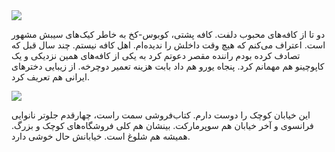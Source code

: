<!-- 
.. title: پیاده‌روی در دلفت-ده جولای دوهزار و پانزده
.. slug: 2015-07-10-lopen-in-delft
.. date: 2015-07-10 20:14:54 UTC+02:00
.. tags: 
.. category: پیاده‌روی در دلفت
.. link: 
.. description: 
.. type: text
-->

<img src="http://googledrive.com/host/0B8OOfC6oWXEPWEFFNlVSbUV4bWM" />

دو تا از کافه‌های محبوب دلفت. کافه پشتی، کوبوس-کخ به خاطر کیک‌های سیبش مشهور است. اعتراف می‌کنم که هیچ وقت داخلش را ندیده‌ام. اهل کافه نیستم. چند سال قبل که تصادف کرده بودم راننده مقصر دعوتم کرد به یکی از کافه‌های همین نزدیکی و یک کاپوچینو هم مهمانم کرد. پنجاه یورو هم داد بابت هزینه تعمیر دوچرخه. از زیبایی دخترهای ایرانی هم تعریف کرد.

<img src="http://googledrive.com/host/0B8OOfC6oWXEPbTdONnVhNUhoeU0" />

این خیابان کوچک را دوست دارم. کتاب‌فروشی سمت راست، چهارقدم جلوتر نانوایی فرانسوی و آخر خیابان هم سوپرمارکت. بینشان هم کلی فروشگاه‌های کوچک و بزرگ. همیشه هم شلوغ است. خیابانش حال خوشی دارد.
